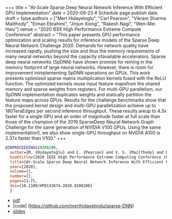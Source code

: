 +++
title = "At-Scale Sparse Deep Neural Network Inference With Efficient GPU Implementation"
date = 2020-09-23  # Schedule page publish date.
draft = false
authors = ["Mert Hidayetoglu", "Carl Pearson", "Vikram Sharma Mailthody", "Eiman Ebrahimi", "Jinjun Xiong", "Rakesh Nagi", "Wen-Mei Hwu"]
venue = "2020 IEEE High Performance Extreme Compute Conference"
abstract = "This paper presents GPU performance optimization and scaling results for inference models of the Sparse Deep Neural Network Challenge 2020. Demands for network quality have increased rapidly, pushing the size and thus the memory requirements of many neural networks beyond the capacity ofavailable accelerators. Sparse deep neural networks (SpDNN) have shown promise for reining in the memory footprint of large neural networks. However, there is room for improvement inimplementing SpDNN operations on GPUs. This work presents optimized sparse matrix multiplication kernels fused with the ReLU function. The optimized kernels reuse input feature mapsfrom the shared memory and sparse weights from registers. For multi-GPU parallelism, our SpDNN implementation duplicates weights and statically partition the feature maps across GPUs. Results for the challenge benchmarks show that the proposed kernel design and multi-GPU parallelization achieve up to 180TeraEdges per second inference throughput. These results areup to 4.3x faster for a single GPU and an order of magnitude faster at full scale than those of the champion of the 2019 SparseDeep Neural Network Graph Challenge for the same generation of NVIDIA V100 GPUs. Using the same implementation1, we also show single-GPU throughput on NVIDIA A100 is 2.37x faster than V100."
+++

```bibtex
@INPROCEEDINGS{9286206,
  author={M. {Hidayetoğlu} and C. {Pearson} and V. S. {Mailthody} and E. {Ebrahimi} and J. {Xiong} and R. {Nagi} and W. -m. {Hwu}},
  booktitle={2020 IEEE High Performance Extreme Computing Conference (HPEC)}, 
  title={At-Scale Sparse Deep Neural Network Inference With Efficient GPU Implementation}, 
  year={2020},
  volume={},
  number={},
  pages={1-7},
  doi={10.1109/HPEC43674.2020.9286206}
  }
```

* [pdf](/static/pdf/20200923_hidayetoglu_hpec.pdf)
* [code] (https://github.com/merthidayetoglu/sparse-DNN)
* [slides](/static/pdf/20200923_hidayetoglu_hpec_slides.pdf)
